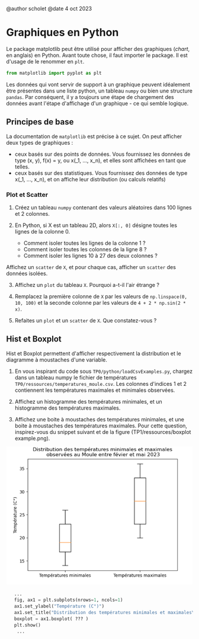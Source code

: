 @author scholet @date 4 oct 2023

# Graphiques en Python

Le package matplotlib peut être utilisé pour afficher des graphiques (_chart_, en anglais) en Python. Avant toute chose, il faut importer le package. Il est d'usage de le renommer en `plt`.

```python
from matplotlib import pyplot as plt
```

Les données qui vont servir de support à un graphique peuvent idéalement être présentes dans une liste python, un tableau `numpy` ou bien une structure `pandas`. Par conséquent, il y a toujours une étape de chargement des données avant l'étape d'affichage d'un graphique - ce qui semble logique.

## Principes de base

La documentation de `matplotlib` est précise à ce sujet. On peut afficher deux types de graphiques : 
* ceux basés sur des points de données. Vous fournissez les données de type (x, y), f(x) = y, ou x(_1, ..., x_n), et elles sont affichées en tant que telles.
* ceux basés sur des statistiques. Vous fournissez des données de type x(_1, ..., x_n), et on affiche leur distribution (ou calculs relatifs)

### Plot et Scatter

1. Créez un tableau `numpy` contenant des valeurs aléatoires dans 100 lignes et 2 colonnes.

2. En Python, si X est un tableau 2D, alors `X[:, 0]` désigne toutes les lignes de la colonne 0.
   * Comment isoler toutes les lignes de la colonne 1 ?
   * Comment isoler toutes les colonnes de la ligne 8 ?
   * Comment isoler les lignes 10 à 27 des deux colonnes ?

Affichez un `scatter` de `X`, et pour chaque cas, afficher un `scatter` des données isolées.

3. Affichez un `plot` du tableau `X`. Pourquoi a-t-il l'air étrange ?

4. Remplacez la première colonne de `X` par les valeurs de `np.linspace(0, 10, 100)` et la seconde colonne par les valeurs de `4 + 2 * np.sin(2 * x)`.

5. Refaites un `plot` et un `scatter` de `X`. Que constatez-vous ?

## Hist et Boxplot

Hist et Boxplot permettent d'afficher respectivement la distribution et le diagramme à moustaches d'une variable.

1. En vous inspirant du code sous `TP0/python/loadCsvExamples.py`, chargez dans un tableau numpy le fichier de températures `TP0/ressources/temperatures_moule.csv`. Les colonnes d'indices 1 et 2 contiennent les températures maximales et minimales observées.

2. Affichez un histogramme des températures minimales, et un histogramme des températures maximales.

3. Affichez une boite à moustaches des températures minimales, et une boite à moustaches des températures maximales. Pour cette question, inspirez-vous du snippet suivant et de la figure (TP1/ressources/boxplot example.png).

![alt text](https://github.com/shoerley/m2physique/blob/master/TP1/ressources/boxplot%20example.png "Title")

```python
   ...
   fig, ax1 = plt.subplots(nrows=1, ncols=1)
   ax1.set_ylabel("Température (C°)")
   ax1.set_title("Distribution des températures minimales et maximales\n observées au Moule entre févier et mai 2023")
   boxplot = ax1.boxplot( ??? )
   plt.show()
    ...
```



